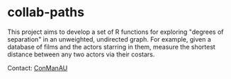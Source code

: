 # collab-paths

This project aims to develop a set of R functions for exploring "degrees of separation" in an unweighted, undirected graph. For example, given a database of films and the actors starring in them, measure the shortest distance between any two actors via their costars.

Contact: [ConManAU](mailto:confusingmanifestation@gmail.com)
